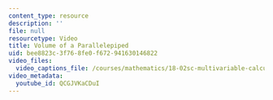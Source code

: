 ```yaml
---
content_type: resource
description: ''
file: null
resourcetype: Video
title: Volume of a Parallelepiped
uid: bee8823c-3f76-8fe0-f672-941630146822
video_files:
  video_captions_file: /courses/mathematics/18-02sc-multivariable-calculus-fall-2010/1.-vectors-and-matrices/part-a-vectors-determinants-and-planes/session-6-volumes-and-determinants-in-space/volume-of-a-parallelepiped/QCGJVKaCDuI.vtt
video_metadata:
  youtube_id: QCGJVKaCDuI
---
```

